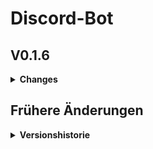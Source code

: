 # Discord-Bot

## V0.1.6
<details>
  <summary><b>Changes</b></summary>
  
  <b>Frontend</b>
  - on_member_online_event hinzugefügt, was eine Nachricht sendet, wenn ein Mitglied on kommt

  <b>Backend</b>
  
  - Code modularer gemacht
</details>

## Frühere Änderungen

<details>
  <summary><b>Versionshistorie</b></summary>
  
  ## V0.1.5.1
  <details>
    <summary><b>Changes</b></summary>
    
    <b>Backend</b>
    - Code neu organisiert
  </details>


  ## V0.1.5
  <details>
    <summary><b>Changes</b></summary>
    
    <b>Frontend</b>
    - Kleiner Bug-Fix, bei dem Schnauze! immer ausgelöst wurde
    - Command /submit_idea hinzugefügt, um Ideen in ein docs zu schreiben
    
    <b>Backend</b>
    - Utils Folder hinzugefügt
    - command_loader.py erstellt, um Code modularer zu machen
  </details>
  
  ## V0.1.4
  <details>
    <summary><b>Changes</b></summary>
    
    <b>Frontend</b>
    - Webhook für Updates hinzugefügt
    - Kleiner Bug-Fix
  </details>
  
  ## V0.1.3
  <details>
    <summary><b>Changes</b></summary>
    
    <b>Backend</b>
    - .env hinzugefügt, um Token geheim zu halten
  </details>
  
  
  ## V0.1.2
  <details>
    <summary><b>Changes</b></summary>
    
    <b>Frontend</b>
    - Kacken Command hinzugefügt
    - Schnauze!
    
    <b>Backend</b>
    - README formatiert
  </details>
  
  ## V0.1.1
  <details>
    <summary><b>Changes</b></summary>
    
    <b>Backend</b>
    - Kleiner Bug-Fix
  </details>
  
  ## V0.1
  <details>
    <summary><b>Changes</b></summary>
    
    <b>Frontend</b>
    - erster Slash-Command hinzugefügt
    
    <b>Backend</b>
    - Bot läuft
    - Code aufgeräumt
    - README.md aktualisiert
  </details>
</details>
